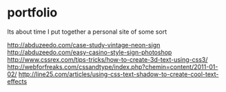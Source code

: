 portfolio
=========

Its about time I put together a personal site of some sort

http://abduzeedo.com/case-study-vintage-neon-sign
http://abduzeedo.com/easy-casino-style-sign-photoshop
http://www.cssrex.com/tips-tricks/how-to-create-3d-text-using-css3/
http://webforfreaks.com/cssandtype/index.php?chemin=content/2011-01-02/
http://line25.com/articles/using-css-text-shadow-to-create-cool-text-effects